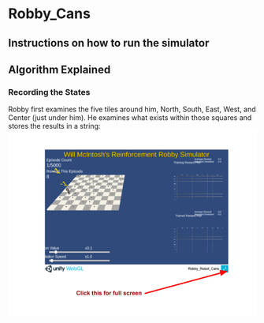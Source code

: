 # Robby_Cans

## Instructions on how to run the simulator

## Algorithm Explained
### Recording the States
Robby first examines the five tiles around him, North, South, East, West, and Center (just under him). He examines what exists within those squares and stores the results in a string:
![image text](https://raw.githubusercontent.com/williammcintosh/Robby_Cans/main/images/Robby_enlarge_button.png)
